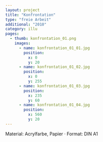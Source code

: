 ```yaml
---
layout: project
title: "Konfrontation"
type: "freie Arbeit"
additional: "2010"
category: illu
pages:
  - thumb: konfrontation_01.png
    images:
      - name: konfrontation_01_01.jpg
        position:
          x: 0
          y: 20
      - name: konfrontation_01_02.jpg
        position:
          x: 0
          y: 255 
      - name: konfrontation_01_03.jpg
        position:
          x: 235
          y: 60
      - name: konfrontation_01_04.jpg
        position:
          x: 560
          y: 20 
---
```

Material: Acrylfarbe, Papier · Format: DIN A1